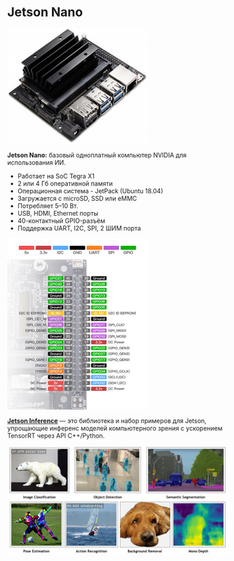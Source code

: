 # Jetson Nano
<img src="img/img_1.png" alt="desc" width="320">  

**Jetson Nano:** базовый одноплатный компьютер NVIDIA для использования ИИ. 

- Работает на SoC Tegra Х1
- 2 или 4 Гб оперативной памяти
- Операционная система - JetPack (Ubuntu 18.04)
- Загружается с microSD, SSD или eMMC
- Потребляет 5–10 Вт. 
- USB, HDMI, Ethernet порты
- 40-контактный GPIO-разъём
- Поддержка UART, I2C, SPI, 2 ШИМ порта

<img src="img/img.png" alt="desc" width="320"> 

[**Jetson Inference**](https://github.com/dusty-nv/jetson-inference) — это библиотека и набор примеров для Jetson, упрощающие инференс моделей компьютерного зрения с ускорением TensorRT через API C++/Python.

![alt text](img/img_2.png)
